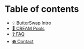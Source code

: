 # Table of contents

* [💡 ButterSwap Intro](README.md)
* [🧁 CREAM Pools](cream-pools.md)
* [❓ FAQ](faq.md)
* [☎️ Contact](contact.md)

